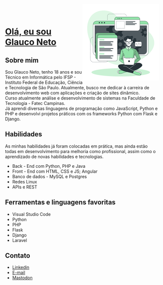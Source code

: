<img src="images/developer-activity-bro.svg" width="250px" align="right" alt="Programador usando um notebook em seu colo.">
<!-- <a href="https://storyset.com/work">Ilustração por Freepik Storyset</a> -->

<br/>
<br/>

# <a href="https://www.linkedin.com/in/glauconeto"> Olá, eu sou Glauco Neto</a>
## Sobre mim
Sou Glauco Neto, tenho 18 anos e sou Técnico em Informática pelo IFSP - Instituto Federal de Educação, Ciência e Tecnologia de São Paulo. Atualmente, busco me dedicar à carreira de desenvolvimento web com aplicações e criação de sites dinâmico. 
<br/> Curso atualmente análise e desenvolvimento de sistemas na Faculdade de Tecnologia - Fatec Campinas.
<br/> Já aprendi diversas linguagens de programação como JavaScript, Python e PHP e desenvolvi projetos práticos com os frameworks Python com Flask e Django.

## Habilidades

As minhas habilidades já foram colocadas em prática, mas ainda estão todas em desenvolvimento para melhoria como profissional, assim como o aprendizado de novas habilidades e tecnologias.

- Back - End com Python, PHP e Java
- Front - End com HTML, CSS e JS; Angular
- Banco de dados - MySQL e Postgres
- Redes Linux
- APIs e REST

## Ferramentas e linguagens favoritas

- Visual Studio Code
- Python
- PHP
- Flask
- Django
- Laravel

##  Contato
- <a href="https://www.linkedin.com/in/glauconeto">Linkedin</a>
- <a href="mailto:glauconeto@disroot.org">E-mail</a>
- <a href="https://mastodon.social/@glauco_neto64">Mastodon</a>
</div>

<!-- modelo inspirado na https://github.com/camilaf3rreira -->
